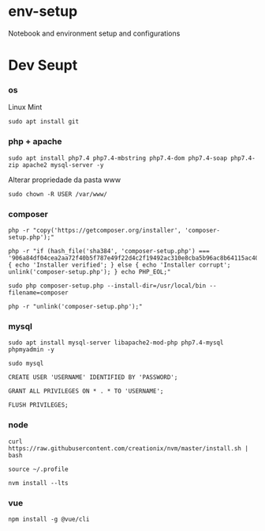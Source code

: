 # env-setup
Notebook and environment setup and configurations

# Dev Seupt

### os
Linux Mint
```
sudo apt install git 
```

### php + apache
```
sudo apt install php7.4 php7.4-mbstring php7.4-dom php7.4-soap php7.4-zip apache2 mysql-server -y
```

Alterar propriedade da pasta www
```
sudo chown -R USER /var/www/
```

### composer
```
php -r "copy('https://getcomposer.org/installer', 'composer-setup.php');"
```
```
php -r "if (hash_file('sha384', 'composer-setup.php') === '906a84df04cea2aa72f40b5f787e49f22d4c2f19492ac310e8cba5b96ac8b64115ac402c8cd292b8a03482574915d1a8') { echo 'Installer verified'; } else { echo 'Installer corrupt'; unlink('composer-setup.php'); } echo PHP_EOL;"
```
```
sudo php composer-setup.php --install-dir=/usr/local/bin --filename=composer
```
```
php -r "unlink('composer-setup.php');"
```

### mysql
```
sudo apt install mysql-server libapache2-mod-php php7.4-mysql phpmyadmin -y
```

```
sudo mysql
```
```
CREATE USER 'USERNAME' IDENTIFIED BY 'PASSWORD';
```
```
GRANT ALL PRIVILEGES ON * . * TO 'USERNAME';
```
```
FLUSH PRIVILEGES;    
```





### node 
```
curl https://raw.githubusercontent.com/creationix/nvm/master/install.sh | bash 
```

```
source ~/.profile
```

```
nvm install --lts
```


### vue
```
npm install -g @vue/cli
```


